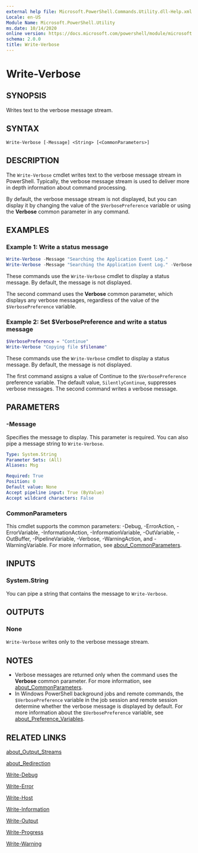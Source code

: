 ```yaml
---
external help file: Microsoft.PowerShell.Commands.Utility.dll-Help.xml
Locale: en-US
Module Name: Microsoft.PowerShell.Utility
ms.date: 10/14/2020
online version: https://docs.microsoft.com/powershell/module/microsoft.powershell.utility/write-verbose?view=powershell-7&WT.mc_id=ps-gethelp
schema: 2.0.0
title: Write-Verbose
---
```

# Write-Verbose

## SYNOPSIS
Writes text to the verbose message stream.

## SYNTAX

```
Write-Verbose [-Message] <String> [<CommonParameters>]
```

## DESCRIPTION

The `Write-Verbose` cmdlet writes text to the verbose message stream in PowerShell. Typically, the
verbose message stream is used to deliver more in depth information about command processing.

By default, the verbose message stream is not displayed, but you can display it by changing the
value of the `$VerbosePreference` variable or using the **Verbose** common parameter in any
command.

## EXAMPLES

### Example 1: Write a status message

```powershell
Write-Verbose -Message "Searching the Application Event Log."
Write-Verbose -Message "Searching the Application Event Log." -Verbose
```

These commands use the `Write-Verbose` cmdlet to display a status message. By default, the message
is not displayed.

The second command uses the **Verbose** common parameter, which displays any verbose messages,
regardless of the value of the `$VerbosePreference` variable.

### Example 2: Set $VerbosePreference and write a status message

```powershell
$VerbosePreference = "Continue"
Write-Verbose "Copying file $filename"
```

These commands use the `Write-Verbose` cmdlet to display a status message. By default, the message
is not displayed.

The first command assigns a value of Continue to the `$VerbosePreference` preference variable. The
default value, `SilentlyContinue`, suppresses verbose messages. The second command writes a verbose
message.

## PARAMETERS

### -Message

Specifies the message to display. This parameter is required. You can also pipe a message string to
`Write-Verbose`.

```yaml
Type: System.String
Parameter Sets: (All)
Aliases: Msg

Required: True
Position: 0
Default value: None
Accept pipeline input: True (ByValue)
Accept wildcard characters: False
```

### CommonParameters

This cmdlet supports the common parameters: -Debug, -ErrorAction, -ErrorVariable,
-InformationAction, -InformationVariable, -OutVariable, -OutBuffer, -PipelineVariable, -Verbose,
-WarningAction, and -WarningVariable. For more information, see
[about_CommonParameters](../Microsoft.PowerShell.Core/About/about_CommonParameters.md).

## INPUTS

### System.String

You can pipe a string that contains the message to `Write-Verbose`.

## OUTPUTS

### None

`Write-Verbose` writes only to the verbose message stream.

## NOTES

- Verbose messages are returned only when the command uses the **Verbose** common parameter. For
  more information, see [about_CommonParameters](https://go.microsoft.com/fwlink/?LinkID=113216).
- In Windows PowerShell background jobs and remote commands, the `$VerbosePreference` variable in
  the job session and remote session determine whether the verbose message is displayed by default.
  For more information about the `$VerbosePreference` variable, see
  [about_Preference_Variables](../Microsoft.PowerShell.Core/About/about_Preference_Variables.md).

## RELATED LINKS

[about_Output_Streams](../Microsoft.PowerShell.Core/About/about_Output_Streams.md)

[about_Redirection](../Microsoft.PowerShell.Core/About/about_Redirection.md)

[Write-Debug](Write-Debug.md)

[Write-Error](Write-Error.md)

[Write-Host](Write-Host.md)

[Write-Information](Write-Information.md)

[Write-Output](Write-Output.md)

[Write-Progress](Write-Progress.md)

[Write-Warning](Write-Warning.md)
